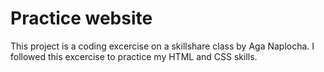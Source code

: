 # Practice website

This project is a coding excercise on a skillshare class by Aga Naplocha. I followed this excercise to practice my HTML and CSS skills.